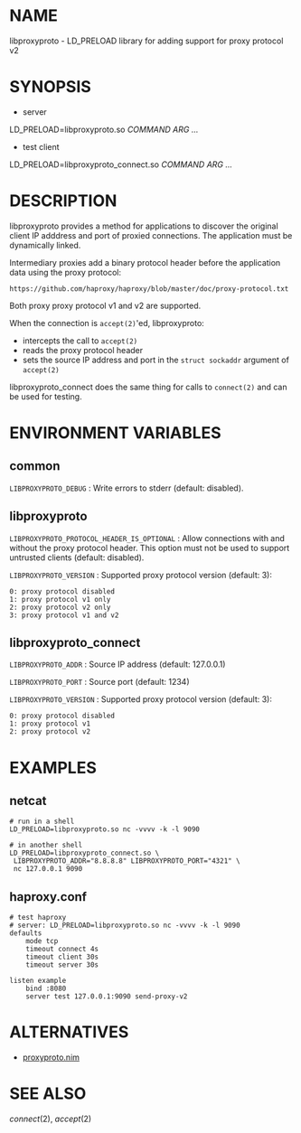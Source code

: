 # NAME

libproxyproto - LD\_PRELOAD library for adding support for proxy protocol v2

# SYNOPSIS

* server

LD\_PRELOAD=libproxyproto.so *COMMAND* *ARG* *...*

* test client

LD\_PRELOAD=libproxyproto\_connect.so *COMMAND* *ARG* *...*

# DESCRIPTION

libproxyproto provides a method for applications to discover the original
client IP adddress and port of proxied connections. The application must
be dynamically linked.

Intermediary proxies add a binary protocol header before the application
data using the proxy protocol:

    https://github.com/haproxy/haproxy/blob/master/doc/proxy-protocol.txt

Both proxy proxy protocol v1 and v2 are supported.

When the connection is `accept(2)`'ed, libproxyproto:

* intercepts the call to `accept(2)`
* reads the proxy protocol header
* sets the source IP address and port in the `struct sockaddr` argument of
  `accept(2)`

libproxyproto\_connect does the same thing for calls to `connect(2)`
and can be used for testing.

# ENVIRONMENT VARIABLES

## common

`LIBPROXYPROTO_DEBUG`
: Write errors to stderr (default: disabled).

## libproxyproto

`LIBPROXYPROTO_PROTOCOL_HEADER_IS_OPTIONAL`
: Allow connections with and without the proxy protocol header. This
  option must not be used to support untrusted clients (default: disabled).

`LIBPROXYPROTO_VERSION`
: Supported proxy protocol version (default: 3):

    0: proxy protocol disabled
    1: proxy protocol v1 only
    2: proxy protocol v2 only
    3: proxy protocol v1 and v2

## libproxyproto_connect

`LIBPROXYPROTO_ADDR`
: Source IP address (default: 127.0.0.1)

`LIBPROXYPROTO_PORT`
: Source port (default: 1234)

`LIBPROXYPROTO_VERSION`
: Supported proxy protocol version (default: 3):

    0: proxy protocol disabled
    1: proxy protocol v1
    2: proxy protocol v2

# EXAMPLES

## netcat

```
# run in a shell
LD_PRELOAD=libproxyproto.so nc -vvvv -k -l 9090

# in another shell
LD_PRELOAD=libproxyproto_connect.so \
 LIBPROXYPROTO_ADDR="8.8.8.8" LIBPROXYPROTO_PORT="4321" \
 nc 127.0.0.1 9090
```

## haproxy.conf

```
# test haproxy
# server: LD_PRELOAD=libproxyproto.so nc -vvvv -k -l 9090
defaults
    mode tcp
    timeout connect 4s
    timeout client 30s
    timeout server 30s

listen example
    bind :8080
    server test 127.0.0.1:9090 send-proxy-v2
```

# ALTERNATIVES

* [proxyproto.nim](https://github.com/ba0f3/proxyproto.nim)

# SEE ALSO

_connect_(2), _accept_(2)
